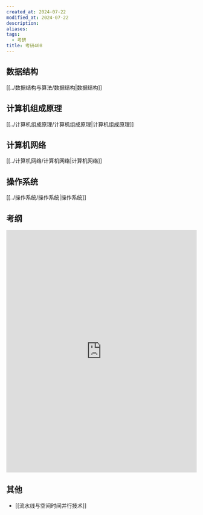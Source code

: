 ```yaml
---
created_at: 2024-07-22
modified_at: 2024-07-22
description: 
aliases: 
tags:
  - 考研
title: 考研408
---
```

## 数据结构
[[../数据结构与算法/数据结构|数据结构]]
## 计算机组成原理 
[[../计算机组成原理/计算机组成原理|计算机组成原理]]
## 计算机网络 
[[../计算机网络/计算机网络|计算机网络]]
## 操作系统 
[[../操作系统/操作系统|操作系统]]
## 考纲
<embed type="application/pdf" src="https://r2.pipago360.site/109%E9%A1%B525%E8%80%83%E7%A0%94408%E7%BB%9F%E8%80%83%E5%A4%A7%E7%BA%B2%E8%A7%A3%E6%9E%90%E3%80%90%E5%90%AB%E5%A4%A7%E7%BA%B2%E5%8E%9F%E6%96%87%E3%80%91.pdf" width="100%" height="640"/>

## 其他
- [[流水线与空间时间并行技术]]